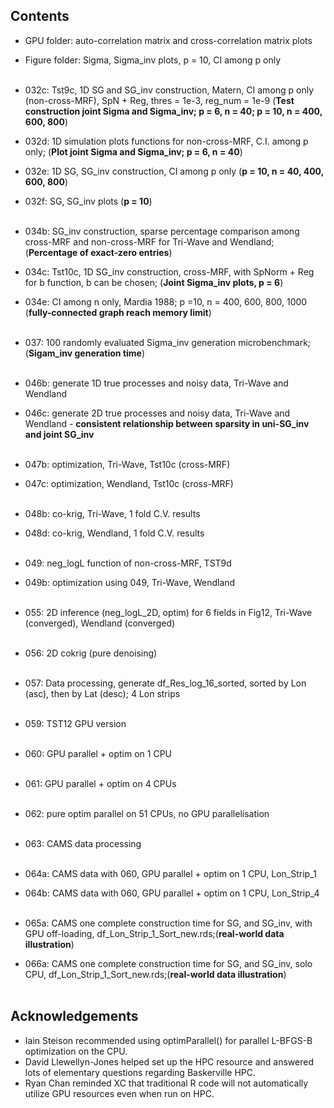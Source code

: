 

## Contents
- GPU folder: auto-correlation matrix and cross-correlation matrix plots 
- Figure folder: Sigma, Sigma_inv plots, p = 10, CI among p only <br><br>

- 032c: Tst9c, 1D SG and SG_inv construction, Matern, CI among p only (non-cross-MRF), SpN + Reg, thres = 1e-3, reg_num = 1e-9 (**Test construction joint Sigma and Sigma_inv; p = 6, n = 40; p = 10, n = 400, 600, 800**)
- 032d: 1D simulation plots functions for non-cross-MRF, C.I. among p only; (**Plot joint Sigma and Sigma_inv; p = 6, n = 40**) 
- 032e: 1D SG, SG_inv construction, CI among p only (**p = 10, n = 40, 400, 600, 800**)
- 032f: SG, SG_inv plots (**p = 10**) <br><br>

- 034b: SG_inv construction, sparse percentage comparison among cross-MRF and non-cross-MRF for Tri-Wave and Wendland; (**Percentage of exact-zero entries**)  
- 034c: Tst10c, 1D SG_inv construction, cross-MRF, with SpNorm + Reg for b function, b can be chosen; (**Joint Sigma_inv plots, p = 6**)
- 034e: CI among n only, Mardia 1988; p =10, n = 400, 600, 800, 1000 (**fully-connected graph reach memory limit**) <br><br>
  

- 037: 100 randomly evaluated Sigma_inv generation microbenchmark; (**Sigam_inv generation time**) <br><br>

- 046b: generate 1D true processes and noisy data, Tri-Wave and Wendland
- 046c: generate 2D true processes and noisy data, Tri-Wave and Wendland
      - **consistent relationship between sparsity in uni-SG_inv and joint SG_inv** <br><br>

- 047b: optimization, Tri-Wave, Tst10c (cross-MRF)
- 047c: optimization, Wendland, Tst10c (cross-MRF) <br><br>

- 048b: co-krig, Tri-Wave, 1 fold C.V. results
- 048d: co-krig, Wendland, 1 fold C.V. results <br><br>

- 049: neg_logL function of non-cross-MRF, TST9d
- 049b: optimization using 049, Tri-Wave, Wendland <br><br>

- 055: 2D inference (neg_logL_2D, optim) for 6 fields in Fig12, Tri-Wave (converged), Wendland (converged) <br><br>

- 056: 2D cokrig (pure denoising) <br><br>

- 057: Data processing, generate df_Res_log_16_sorted, sorted by Lon (asc), then by Lat (desc); 4 Lon strips <br><br>

- 059: TST12 GPU version <br><br>

- 060: GPU parallel + optim on 1 CPU <br><br>

- 061: GPU parallel + optim on 4 CPUs <br><br>

- 062: pure optim parallel on 51 CPUs, no GPU parallelisation <br><br>

- 063: CAMS data processing <br><br>

- 064a: CAMS data with 060, GPU parallel + optim on 1 CPU, Lon_Strip_1
- 064b: CAMS data with 060, GPU parallel + optim on 1 CPU, Lon_Strip_4 <br><br>

- 065a: CAMS one complete construction time for SG, and SG_inv, with GPU off-loading, df_Lon_Strip_1_Sort_new.rds;(**real-world data illustration**)
- 066a: CAMS one complete construction time for SG, and SG_inv, solo CPU, df_Lon_Strip_1_Sort_new.rds;(**real-world data illustration**) <br><br>




## Acknowledgements

- Iain Steison recommended using optimParallel() for parallel L-BFGS-B optimization on the CPU. 
- David Llewellyn-Jones helped set up the HPC resource and answered lots of elementary questions regarding Baskerville HPC. 
- Ryan Chan reminded XC that traditional R code will not automatically utilize GPU resources even when run on HPC. 
